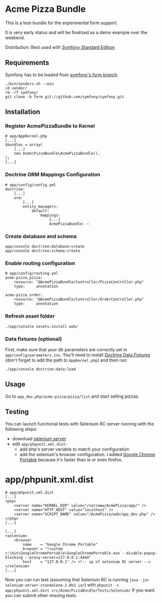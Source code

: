 
Acme Pizza Bundle
=================

This is a test-bundle for the experimental form support.

It is very early status and will be finalized as a demo example over the weekend.

Distribution: Best used with [Symfony Standard Edition](https://github.com/symfony/symfony-standard)

Requirements
------------

Symfony has to be loaded from [symfony's form branch](https://github.com/symfony/symfony/commits/form)

    ./bin/vendors.sh --min
    cd vendor/
    rm -rf symfony/
    git clone -b form git://github.com/symfony/symfony.git

Installation
------------

### Register AcmePizzaBundle to Kernel

    # app/AppKernel.php
    [...]
    $bundles = array(
        [...]
        new Acme\PizzaBundle\AcmePizzaBundle(),
    );
    [...]

### Doctrine ORM Mappings Configuration

    # app/config/config.yml
    doctrine:
        [...]
        orm:
            [...]
            entity_managers:
                default:
                    mappings:
                        [...]
                        AcmePizzaBundle: ~

### Create database and schema

    app/console doctrine:database:create
    app/console doctrine:schema:create

### Enable routing configuration

    # app/config/routing.yml
    acme-pizza_pizza:
        resource: "@AcmePizzaBundle/Controller/PizzaController.php"
        type:     annotation
    
    acme-pizza_order:
        resource: "@AcmePizzaBundle/Controller/OrderController.php"
        type:     annotation

### Refresh asset folder

    ./app/console assets:install web/

### Data fixtures (optional)

First, make sure that your db parameters are correctly set in `app/config/parameters.ini`.
You'll need to install [Doctrine Data Fixtures](git://github.com/doctrine/data-fixtures.git)
(don't forget to add the path to `AppKernel.php`) and then run:

    ./app/console doctrine:data:load

Usage
-----

Go to `app_dev.php/acme-pizza/pizza/list` and start selling pizzas.

Testing
-------

You can launch functional tests with Selenium RC server running with the following
steps:

-   download [selenium server](http://selenium.googlecode.com/files/selenium-server-standalone-2.0b3.jar)
-   edit `app/phpunit.xml.dist`:
    -   add php's server variable to match your configuration
    -   add the selenium's browser configuration. I added [Google Chrome Portable]()
        because it's faster than ie or even firefox.

# app/phpunit.xml.dist

    # app/phpunit.xml.dist
    [...]
    <php>
        <server name="KERNEL_DIR" value="/var/www/AcmePizza/app/" />
        <server name="HTTP_HOST" value="localhost" />
        <server name="SCRIPT_NAME" value="/AcmePizza/web/app_dev.php" />
    </php>
    [...]

    [...]
    <selenium>
        <browser
            name    = "Google Chrome Portable"
            browser = "*custom c:\bin\GoogleChromePortable\GoogleChromePortable.exe --disable-popup-blocking --proxy-server=127.0.0.1:4444"
            host    = "127.0.0.1" /> <!-- ip of selenium RC server -->
    </selenium>
    [...]

Now you can run test (assuming that Selenium RC is running `java -jar selenium-server-standalone-2.0b3.jar`)
with `phpunit -c app/phpunit.xml.dist src/Acme/PizzaBundle/Tests/Selenium/`
If you want you can submit other missing tests.
